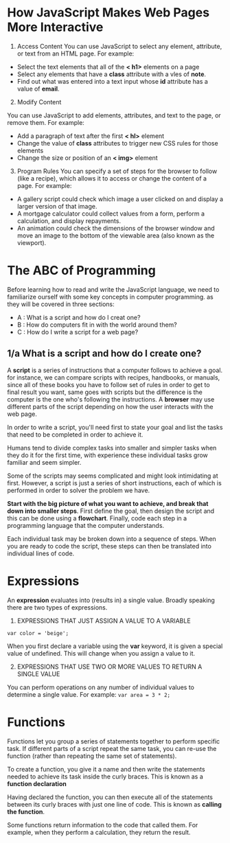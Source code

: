 # How JavaScript Makes Web Pages More Interactive

1. Access Content 
You can use JavaScript to select any element, attribute, or text from an HTML page. For example:
- Select the text elements that all of the **< h1>** elements on a page
- Select any elements that have a **class** attribute with a vles of **note**.
- Find out what was entered into a text input whose **id** attribute has a value of **email**.

2. Modify Content

You can use JavaScript to add elements, attributes, and text to the page, or remove them. For example:
- Add a paragraph of text after the first **< hl>** element
- Change the value of **class** attributes to trigger new CSS rules for those elements
- Change the size or position of an **< img>** element

3. Program Rules 
You can specify a set of steps for the browser to follow (like a recipe), which allows it to access or change the content of a page. For example:
- A gallery script could check which image a user clicked on and display a larger version of that image.
- A mortgage calculator could collect values from a form, perform a calculation, and display repayments.
- An animation could check the dimensions of the browser window and move an image to the bottom of the viewable area (also known as the viewport).


# The ABC of Programming

Before learning how to read and write the JavaScript language, we need to familiarize ourself with some key concepts in computer programming. 
as they will be covered in three sections:

- A : What is a script and how do I creat one?
- B : How do computers fit in with the world around them?
- C : How do I write a script for a web page?

## 1/a What is a script and how do I create one?

A **script** is a series of instructions that a computer follows to achieve a goal. for instance, we can compare scripts with recipes, handbooks, or manuals, since all of these books you have to follow set of rules in order to get to final result you want, same goes with scripts but the difference is the computer is the one who's following the instructions.
A **browser** may use different parts of the script depending on how the user interacts with the web page.


In order to write a script, you'll need first to state your goal and list the tasks that need to be completed in order to achieve it.

Humans tend to divide complex tasks into smaller and simpler tasks when they do it for the first time, with experience these individual tasks grow familiar and seem simpler.

Some of the scripts may seems complicated and might look intimidating at first. However, a script is just a series of short instructions, each of which is performed in order to solver the problem we have. 

**Start with the big picture of what you want to achieve, and break that down into smaller steps**. First define the goal, then design the script and this can be done using a **flowchart**. Finally, code each step in a programming language that the computer understands.

Each individual task may be broken down into a sequence of steps. When you are ready to code the script, these steps can then be translated into individual lines of code.

# Expressions

An **expression** evaluates into (results in) a single value. Broadly speaking there are two types of expressions.

1. EXPRESSIONS THAT JUST ASSIGN A VALUE TO A VARIABLE

`var color = 'beige';`

When you first declare a variable using the **var** keyword, it is given a special value of undefined. This will change when you assign a value to it.

2. EXPRESSIONS THAT USE TWO OR MORE VALUES TO RETURN A SINGLE VALUE

You can perform operations on any number of individual values to determine a single value. For example:
`var area = 3 * 2;`


# Functions

Functions let you group a series of statements together to perform specific task. If different parts of a script repeat the same task, you can re-use the function (rather than repeating the same set of statements).

To create a function, you give it a name and then write the statements needed to achieve its task inside the curly braces. This is known as a **function declaration**

Having declared the function, you can then execute all of the statements between its curly braces with just one line of code. This is known as **calling the function**. 

Some functions return information to the code that called them. For example, when they perform a calculation, they return the result.
